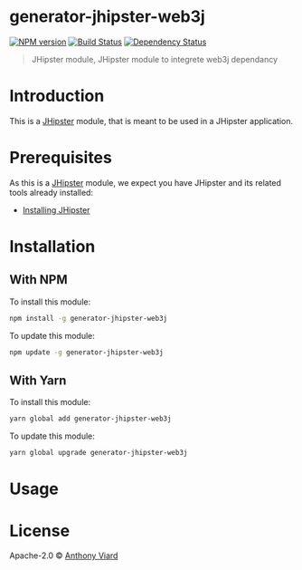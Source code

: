 # generator-jhipster-web3j
[![NPM version][npm-image]][npm-url] [![Build Status][travis-image]][travis-url] [![Dependency Status][daviddm-image]][daviddm-url]
> JHipster module, JHipster module to integrete web3j dependancy

# Introduction

This is a [JHipster](https://www.jhipster.tech/) module, that is meant to be used in a JHipster application.

# Prerequisites

As this is a [JHipster](https://www.jhipster.tech/) module, we expect you have JHipster and its related tools already installed:

- [Installing JHipster](https://www.jhipster.tech/installation/)

# Installation

## With NPM

To install this module:

```bash
npm install -g generator-jhipster-web3j
```

To update this module:

```bash
npm update -g generator-jhipster-web3j
```

## With Yarn

To install this module:

```bash
yarn global add generator-jhipster-web3j
```

To update this module:

```bash
yarn global upgrade generator-jhipster-web3j
```

# Usage

# License

Apache-2.0 © [Anthony Viard](https://twitter.com/avdev4j)


[npm-image]: https://img.shields.io/npm/v/generator-jhipster-web3j.svg
[npm-url]: https://npmjs.org/package/generator-jhipster-web3j
[travis-image]: https://travis-ci.org/avdev4j/generator-jhipster-web3j.svg?branch=master
[travis-url]: https://travis-ci.org/avdev4j/generator-jhipster-web3j
[daviddm-image]: https://david-dm.org/avdev4j/generator-jhipster-web3j.svg?theme=shields.io
[daviddm-url]: https://david-dm.org/avdev4j/generator-jhipster-web3j
